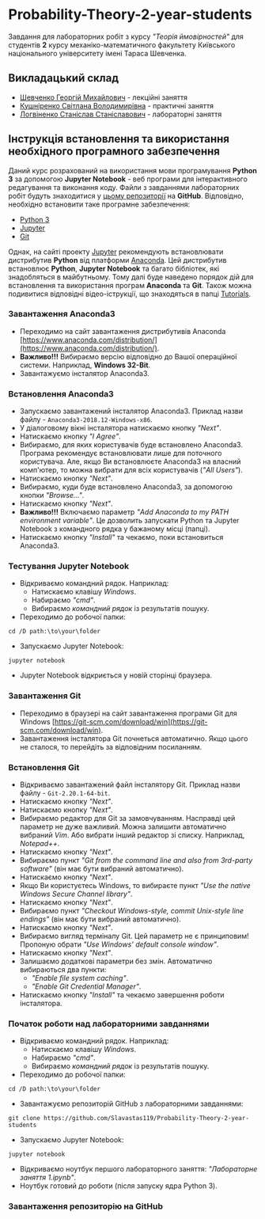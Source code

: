 # Probability-Theory-2-year-students

Завдання для лабораторних робіт з курсу *"Теорія ймовірностей"* для студентів **2** курсу механіко-математичного факультету Київського національного університету імені Тараса Шевченка.


## Викладацький склад
- [Шевченко Георгій Михайлович](http://probability.univ.kiev.ua/index.php?page=userinfo&person=zhoraster&lan=ua) - лекційні заняття
- [Кушніренко Світлана Володимирівна](http://generalmath.knu.ua/kushnirenko-svitlana-volodymyrivna/) - практичні заняття
- [Логвіненко Станіслав Станіславович](http://probability.univ.kiev.ua/index.php?page=userinfo&person=slogvinenko&lan=ua) - лабораторні заняття


## Інструкція встановлення та використання необхідного програмного забезпечення
Даний курс розрахований на використання мови програмування **Python 3** за допомогою **Jupyter Notebook** - веб програми для інтерактивного редагування та виконання коду.
Файли з завданнями лабораторних робіт будуть знаходитися у [цьому репозиторії](https://github.com/Slavastas119/Probability-Theory-2-year-students) на **GitHub**.
Відповідно, необхідно встановити таке програмне забезпечення:
- [Python 3](https://www.python.org/)
- [Jupyter](https://jupyter.org/)
- [Git](https://git-scm.com/)

Однак, на сайті проекту [Jupyter](https://jupyter.org/) рекомендують встановлювати дистрибутив **Python** від платформи [Anaconda](https://www.anaconda.com/).
Цей дистрибутив встановлює **Python**, **Jupyter Notebook** та багато бібліотек, які знадобляться в майбутньому.
Тому далі буде наведено порядок дій для встановлення та використання програм **Anaconda** та **Git**.
Також можна подивитися відповідні відео-іструкції, що знаходяться в папці [Tutorials](https://github.com/Slavastas119/Probability-Theory-2-year-students/tree/master/Tutorials).

### Завантаження Anaconda3
- Переходимо на сайт завантаження дистрибутивів Anaconda [https://www.anaconda.com/distribution/](https://www.anaconda.com/distribution/).
- **Важливо!!!** Вибираємо версію відповідно до Вашої операційної системи. Наприклад, **Windows 32-Bit**.
- Завантажуємо інсталятор Anaconda3.

### Встановлення Anaconda3
- Запускаємо завантажений інсталятор Anaconda3. Приклад назви файлу - `Anaconda3-2018.12-Windows-x86`.
- У діалоговому вікні інсталятора натискаємо кнопку *"Next"*.
- Натискаємо кнопку *"I Agree"*.
- Вибираємо, для яких користувачів буде встановлено Anaconda3. Програма рекомендує встановлювати лише для поточного користувача. Але, якщо Ви встановлюєте Anaconda3 на власний комп'ютер, то можна вибрати для всіх користувачів (*"All Users"*).
- Натискаємо кнопку *"Next"*.
- Вибираємо, куди буде встановлено Anaconda3, за допомогою кнопки *"Browse..."*.
- Натискаємо кнопку *"Next"*.
- **Важливо!!!** Включаємо параметр *"Add Anaconda to my PATH environment variable"*. Це дозволить запускати Python та Jupyter Notebook з командного рядка у бажаному місці (папці).
- Натискаємо кнопку *"Install"* та чекаємо, поки встановиться Anaconda3.

### Тестування Jupyter Notebook
- Відкриваємо командний рядок. Наприклад:
  - Натискаємо клавішу *Windows*.
  - Набираємо *"cmd"*.
  - Вибираємо *командний рядок* із результатів пошуку.
- Переходимо до робочої папки:
```
cd /D path:\to\your\folder
```
- Запускаємо Jupyter Notebook:
```
jupyter notebook
```
- Jupyter Notebook відкриється у новій сторінці браузера.

### Завантаження Git
- Переходимо в браузері на сайт завантаження програми Git для Windows [https://git-scm.com/download/win](https://git-scm.com/download/win).
- Завантаження інсталятора Git почнеться автоматично. Якщо цього не сталося, то перейдіть за відповідним посиланням.

### Встановлення Git
- Відкриваємо завантажений файл інсталятору Git. Приклад назви файлу - `Git-2.20.1-64-bit`.
- Натискаємо кнопку *"Next"*.
- Натискаємо кнопку *"Next"*.
- Вибираємо редактор для Git за замовчуванням. Насправді цей параметр не дуже важливий. Можна залишити автоматично вибраний *Vim*. Або вибрати інший редактор зі списку. Наприклад, *Notepad++*.
- Натискаємо кнопку *"Next"*.
- Вибираємо пункт *"Git from the command line and also from 3rd-party software"* (він має бути вибраний автоматично).
- Натискаємо кнопку *"Next"*.
- Якщо Ви користуєтесь Windows, то вибираєте пункт *"Use the native Windows Secure Channel library"*.
- Натискаємо кнопку *"Next"*.
- Вибираємо пункт *"Checkout Windows-style, commit Unix-style line endings"* (він має бути вибраний автоматично).
- Натискаємо кнопку *"Next"*.
- Вибираємо вигляд терміналу Git. Цей параметр не є принциповим! Пропоную обрати *"Use Windows' default console window"*.
- Натискаємо кнопку *"Next"*.
- Залишаємо додаткові параметри без змін. Автоматично вибираються два пункти:
  - *"Enable file system caching"*.
  - *"Enable Git Credential Manager"*.
- Натискаємо кнопку *"Install"* та чекаємо завершення роботи інсталятора.

### Початок роботи над лабораторними завданнями
- Відкриваємо командний рядок. Наприклад:
  - Натискаємо клавішу *Windows*.
  - Набираємо *"cmd"*.
  - Вибираємо *командний рядок* із результатів пошуку.
- Переходимо до робочої папки:
```
cd /D path:\to\your\folder
```
- Завантажуємо репозиторій GitHub з лабораторними завданнями:
```
git clone https://github.com/Slavastas119/Probability-Theory-2-year-students
```
- Запускаємо Jupyter Notebook:
```
jupyter notebook
```
- Відкриваємо ноутбук першого лабораторного заняття: *"Лабораторне заняття 1.ipynb"*.
- Ноутбук готовий до роботи (після запуску ядра Python 3).

### Завантаження репозиторію на GitHub
